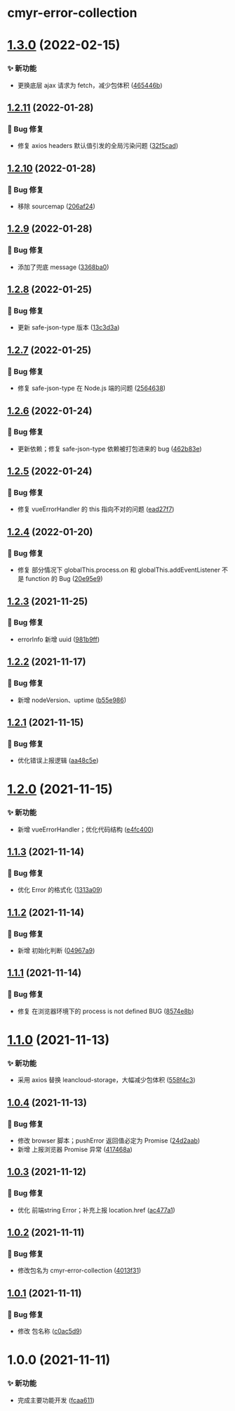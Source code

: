 # cmyr-error-collection

# [1.3.0](https://github.com/CaoMeiYouRen/cmyr-error-collection/compare/v1.2.11...v1.3.0) (2022-02-15)


### ✨ 新功能

* 更换底层 ajax 请求为 fetch，减少包体积 ([465446b](https://github.com/CaoMeiYouRen/cmyr-error-collection/commit/465446b))

## [1.2.11](https://github.com/CaoMeiYouRen/cmyr-error-collection/compare/v1.2.10...v1.2.11) (2022-01-28)


### 🐛 Bug 修复

* 修复 axios headers 默认值引发的全局污染问题 ([32f5cad](https://github.com/CaoMeiYouRen/cmyr-error-collection/commit/32f5cad))

## [1.2.10](https://github.com/CaoMeiYouRen/cmyr-error-collection/compare/v1.2.9...v1.2.10) (2022-01-28)


### 🐛 Bug 修复

* 移除 sourcemap ([206af24](https://github.com/CaoMeiYouRen/cmyr-error-collection/commit/206af24))

## [1.2.9](https://github.com/CaoMeiYouRen/cmyr-error-collection/compare/v1.2.8...v1.2.9) (2022-01-28)


### 🐛 Bug 修复

* 添加了兜底 message ([3368ba0](https://github.com/CaoMeiYouRen/cmyr-error-collection/commit/3368ba0))

## [1.2.8](https://github.com/CaoMeiYouRen/cmyr-error-collection/compare/v1.2.7...v1.2.8) (2022-01-25)


### 🐛 Bug 修复

* 更新 safe-json-type 版本 ([13c3d3a](https://github.com/CaoMeiYouRen/cmyr-error-collection/commit/13c3d3a))

## [1.2.7](https://github.com/CaoMeiYouRen/cmyr-error-collection/compare/v1.2.6...v1.2.7) (2022-01-25)


### 🐛 Bug 修复

* 修复 safe-json-type 在 Node.js 端的问题 ([2564638](https://github.com/CaoMeiYouRen/cmyr-error-collection/commit/2564638))

## [1.2.6](https://github.com/CaoMeiYouRen/cmyr-error-collection/compare/v1.2.5...v1.2.6) (2022-01-24)


### 🐛 Bug 修复

* 更新依赖；修复 safe-json-type 依赖被打包进来的 bug ([462b83e](https://github.com/CaoMeiYouRen/cmyr-error-collection/commit/462b83e))

## [1.2.5](https://github.com/CaoMeiYouRen/cmyr-error-collection/compare/v1.2.4...v1.2.5) (2022-01-24)


### 🐛 Bug 修复

* 修复 vueErrorHandler 的 this 指向不对的问题 ([ead27f7](https://github.com/CaoMeiYouRen/cmyr-error-collection/commit/ead27f7))

## [1.2.4](https://github.com/CaoMeiYouRen/error-collection/compare/v1.2.3...v1.2.4) (2022-01-20)


### 🐛 Bug 修复

* 修复 部分情况下 globalThis.process.on 和 globalThis.addEventListener 不是 function 的 Bug ([20e95e9](https://github.com/CaoMeiYouRen/error-collection/commit/20e95e9))

## [1.2.3](https://github.com/CaoMeiYouRen/error-collection/compare/v1.2.2...v1.2.3) (2021-11-25)


### 🐛 Bug 修复

* errorInfo 新增 uuid ([981b9ff](https://github.com/CaoMeiYouRen/error-collection/commit/981b9ff))

## [1.2.2](https://github.com/CaoMeiYouRen/error-collection/compare/v1.2.1...v1.2.2) (2021-11-17)


### 🐛 Bug 修复

* 新增 nodeVersion、uptime ([b55e986](https://github.com/CaoMeiYouRen/error-collection/commit/b55e986))

## [1.2.1](https://github.com/CaoMeiYouRen/error-collection/compare/v1.2.0...v1.2.1) (2021-11-15)


### 🐛 Bug 修复

* 优化错误上报逻辑 ([aa48c5e](https://github.com/CaoMeiYouRen/error-collection/commit/aa48c5e))

# [1.2.0](https://github.com/CaoMeiYouRen/error-collection/compare/v1.1.3...v1.2.0) (2021-11-15)


### ✨ 新功能

* 新增 vueErrorHandler；优化代码结构 ([e4fc400](https://github.com/CaoMeiYouRen/error-collection/commit/e4fc400))

## [1.1.3](https://github.com/CaoMeiYouRen/error-collection/compare/v1.1.2...v1.1.3) (2021-11-14)


### 🐛 Bug 修复

* 优化 Error 的格式化 ([1313a09](https://github.com/CaoMeiYouRen/error-collection/commit/1313a09))

## [1.1.2](https://github.com/CaoMeiYouRen/error-collection/compare/v1.1.1...v1.1.2) (2021-11-14)


### 🐛 Bug 修复

* 新增 初始化判断 ([04967a9](https://github.com/CaoMeiYouRen/error-collection/commit/04967a9))

## [1.1.1](https://github.com/CaoMeiYouRen/error-collection/compare/v1.1.0...v1.1.1) (2021-11-14)


### 🐛 Bug 修复

* 修复 在浏览器环境下的 process is not defined BUG ([8574e8b](https://github.com/CaoMeiYouRen/error-collection/commit/8574e8b))

# [1.1.0](https://github.com/CaoMeiYouRen/error-collection/compare/v1.0.4...v1.1.0) (2021-11-13)


### ✨ 新功能

* 采用 axios 替换 leancloud-storage，大幅减少包体积 ([558f4c3](https://github.com/CaoMeiYouRen/error-collection/commit/558f4c3))

## [1.0.4](https://github.com/CaoMeiYouRen/error-collection/compare/v1.0.3...v1.0.4) (2021-11-13)


### 🐛 Bug 修复

* 修改 browser 脚本；pushError 返回值必定为 Promise<boolean> ([24d2aab](https://github.com/CaoMeiYouRen/error-collection/commit/24d2aab))
* 新增 上报浏览器 Promise 异常 ([417468a](https://github.com/CaoMeiYouRen/error-collection/commit/417468a))

## [1.0.3](https://github.com/CaoMeiYouRen/error-collection/compare/v1.0.2...v1.0.3) (2021-11-12)


### 🐛 Bug 修复

* 优化 前端string Error；补充上报 location.href ([ac477a1](https://github.com/CaoMeiYouRen/error-collection/commit/ac477a1))

## [1.0.2](https://github.com/CaoMeiYouRen/error-collection/compare/v1.0.1...v1.0.2) (2021-11-11)


### 🐛 Bug 修复

* 修改包名为 cmyr-error-collection ([4013f31](https://github.com/CaoMeiYouRen/error-collection/commit/4013f31))

## [1.0.1](https://github.com/CaoMeiYouRen/error-collection/compare/v1.0.0...v1.0.1) (2021-11-11)


### 🐛 Bug 修复

* 修改 包名称 ([c0ac5d9](https://github.com/CaoMeiYouRen/error-collection/commit/c0ac5d9))

# 1.0.0 (2021-11-11)


### ✨ 新功能

* 完成主要功能开发 ([fcaa611](https://github.com/CaoMeiYouRen/error-collection/commit/fcaa611))
